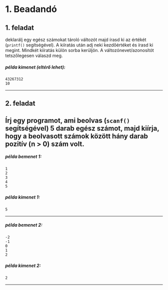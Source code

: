 # 1. Beadandó

## 1. feladat
deklarálj egy egész számokat tároló változót majd
írasd ki az értékét (`printf()` segítségével).
A kiíratás után adj neki kezdőértéket és írasd ki megint.
Mindkét kiíratás külön sorba kerüljön.
A változónevet/azonosítót tetszőlegesen válaszd meg.

##### példa kimenet (eltérő lehet):
```
43267312
10
```
---

## 2. feladat
Írj egy programot, ami beolvas (`scanf()` segítségével)
 5 darab egész számot, majd kiírja,
 hogy a beolvasott számok között hány darab pozitív (n > 0) szám volt.
---
##### példa bemenet 1:
```
1
2
3
4
5
```
##### példa kimenet 1:
```
5
```
---
##### példa bemenet 2:
```
-2
-1
0
1
2
```
##### példa kimenet 2:
```
2
```
---